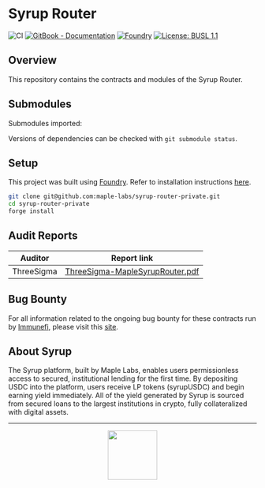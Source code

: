 # Syrup Router

![CI](https://github.com/maple-labs/syrup-router-private/actions/workflows/ci.yml/badge.svg)
[![GitBook - Documentation](https://img.shields.io/badge/GitBook-Documentation-orange?logo=gitbook&logoColor=white)](https://syrup.gitbook.io/syrup)
[![Foundry][foundry-badge]][foundry]
[![License: BUSL 1.1](https://img.shields.io/badge/License-BUSL%201.1-blue.svg)](https://github.com/maple-labs/syrup-router-private/blob/main/LICENSE)

[foundry]: https://getfoundry.sh/
[foundry-badge]: https://img.shields.io/badge/Built%20with-Foundry-FFDB1C.svg

## Overview

This repository contains the contracts and modules of the Syrup Router.

## Submodules

Submodules imported:

Versions of dependencies can be checked with `git submodule status`.

## Setup

This project was built using [Foundry](https://book.getfoundry.sh/). Refer to installation instructions [here](https://github.com/foundry-rs/foundry#installation).

```sh
git clone git@github.com:maple-labs/syrup-router-private.git
cd syrup-router-private
forge install
```

## Audit Reports

| Auditor | Report link |
|---|---|
| ThreeSigma | [ThreeSigma-MapleSyrupRouter.pdf](https://github.com/maple-labs/syrup-router-private/blob/main/audits/ThreeSigma-MapleSyrupRouter.pdf) |


## Bug Bounty

For all information related to the ongoing bug bounty for these contracts run by [Immunefi](https://immunefi.com/), please visit this [site](https://immunefi.com/bounty/maple/).

## About Syrup

The Syrup platform, built by Maple Labs, enables users permissionless access to secured,
institutional lending for the first time. By depositing USDC into the platform, users receive
LP tokens (syrupUSDC) and begin earning yield immediately. All of the yield generated by
Syrup is sourced from secured loans to the largest institutions in crypto, fully collateralized
with digital assets.

---

<p align="center">
  <img src="https://github.com/maple-labs/syrup-router-private/assets/59924029/cfd855e7-82ad-41ec-b4ac-bd42c2a539c5" height="100" />
</p>
